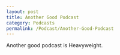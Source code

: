 ```yaml
---
layout: post
title: Another Good Podcast
category: Podcasts
permalink: /Podcast/Another-Good-Podcast
---
```


Another good podcast is Heavyweight. 
